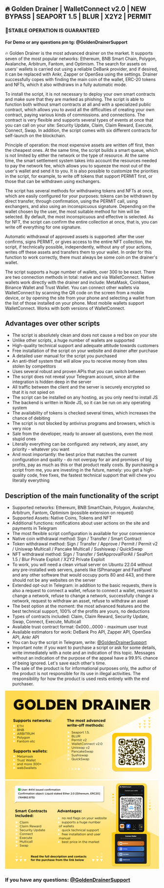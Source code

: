 ## 🔥 Golden Drainer | WalletConnect v2.0 | NEW BYPASS | SEAPORT 1.5 | BLUR | X2Y2 | PERMIT

### 🚀STABLE OPERATION IS GUARANTEED

#### For Demo or any questions pm tg: @GoldenDrainerSupport



🔥 Golden Drainer is the most advanced drainer on the market. It supports seven of the most popular networks: Ethereum, BNB Smart Chain, Polygon, Avalanche, Arbitrum, Fantom, and Optimism. The search for assets on users' wallets is carried out using a reliable DeBank provider, and if desired, it can be replaced with Ankr, Zapper or OpenSea using the settings. Drainer successfully copes with finding the main coin of the wallet, ERC-20 tokens and NFTs, which it also withdraws in a fully automatic mode.

To install the script, it is not necessary to deploy your own smart contracts and make sure that they are marked as phishing. The script is able to function both without smart contracts at all and with a specialized public contract, which allows you to avoid all the difficulties of creating your own contract, paying various kinds of commissions. and connections. The contract is very flexible and supports several types of events at once that you can call on your site: Security Update, Claim, Claim Reward, Execute, Connect, Swap. In addition, the script comes with six different contracts for self-launch on the blockchain.

Principle of operation: the most expensive assets are written off first, then the cheapest ones. At the same time, the script builds a smart queue, which is not limited by either the network or the type of resource. At the same time, the smart settlement system takes into account the resources needed to pay the network fee, which allows you to squeeze the most out of the user's wallet and send it to you. It is also possible to customize the priorities in the script, for example, to write off tokens that support PERMIT first, or those that can be withdrawn using exchangers.

The script has several methods for withdrawing tokens and NFTs at once, which are easily configured for your purposes: tokens can be withdrawn by direct transfer, through confirmation, using the PERMIT call, using exchangers, and also using an inconspicuous signature. Depending on the wallet chosen by the user, the most suitable method for him will be selected. By default, the most inconspicuous and effective is selected. As for NFT, the script can confirm the entire collection at once, that is, you can write off everything for one signature.

Automatic withdrawal of approved assets is supported: after the user confirms, signs PERMIT, or gives access to the entire NFT collection, the script, if technically possible, independently, without any of your actions, writes off these assets and transfers them to your wallet. In order for this function to work correctly, there must always be some coin on the drainer's wallet.

The script supports a huge number of wallets, over 300 to be exact. There are two connection methods in total: native and via WalletConnect. Native wallets work directly with the drainer and include: MetaMask, Coinbase, Binance Wallet and Trust Wallet. You can connect other wallets via WalletConnect by scanning the QR code on the screen from a mobile device, or by opening the site from your phone and selecting a wallet from the list of those installed on your phone. Most mobile wallets support WalletConnect. Works with both versions of WalletConnect.




## Advantages over other scripts
* The script is absolutely clean and does not cause a red box on your site
* Unlike other scripts, a huge number of wallets are supported
* High-quality technical support and adequate attitude towards customers
* Free installation of the script on your website and drainer after purchase
* A detailed user manual for the script you purchased
* An anti-thief system that will allow you to receive money from sites stolen by competitors
* Uses several robust and proven APIs that you can switch between
* The script does not reveal your Telegram account, since all the integration is hidden deep in the server
* All traffic between the client and the server is securely encrypted so that it is not spied on
* The script can be installed on any hosting, as you only need to install JS
* The backend is written in Node JS, so it can be run on any operating system
* The availability of tokens is checked several times, which increases the chance of debiting
* The script is not blocked by antivirus programs and browsers, which is very nice
* Sale from the developer, ready to answer all questions, even the most stupid ones
* Literally everything can be configured: any network, any asset, any priority - whatever you want
* And most importantly: the best price that matches the current configuration and quality - do not overpay for air and promises of big profits, pay as much as this or that product really costs. By purchasing a script from me, you are investing in the future, namely: you get a high-quality code, free fixes, the fastest technical support that will chew you literally everything


## Description of the main functionality of the script
* Supported networks: Ethereum, BNB SmartChain, Polygon, Avalanche, Arbitrum, Fantom, Optimism (possible extension on request)
* Supported Assets: Native Coins, Tokens and NFT
* Additional functions: notifications about user actions on the site and payments in Telegram
* The most flexible script configuration is available for your convenience
* Native coin withdrawal method: Sign / Transfer / Smart Contract
* Token withdrawal method: Sign / Transfer / Approve / Permit / Permit v2 / Uniswap Multicall / Pancake Multicall / Sushiswap / QuickSwap
* NFT withdrawal method: Sign / Transfer / SetApprovalForAll / SeaPort 1.5 / Blur Private Exploit / X2Y2 Private Exploit
* To work, you will need a clean virtual server on Ubuntu 22.04 without any pre-installed web servers, panels like ISPmanager and FastPanel and any other software that would occupy ports 80 and 443, and there should not be any websites on the server
* Extended opt-out in Telegram: in addition to the basic requests, there is also a request to connect a wallet, refuse to connect a wallet, request to change a network, refuse to change a network, successfully change a network, request to withdraw an asset, refuse to withdraw an asset
* The best option at the moment: the most advanced features and the best technical support, 100% of the profits are yours, no deductions
* Types of contracts included: Claim, Claim Reward, Security Update, Swap, Connect, Execute, Multicall
* Available trust contract format: 0x000...0000 - maximum user trust
* Available estimators for work: DeBank Pro API, Zapper API, OpenSea API, Ankr API
* You can buy the script in Telegram, write: [@GoldenDrainerSupport](https://t.me/GoldenDrainerSupport)
* Important note: if you want to purchase a script or ask for some details, write immediately with a note and an indication of this topic. Messages without an indication of the purpose of the appeal have a 99.9% chance of being ignored. Let's save each other's time.
* The sale of the product is for informational purposes only, the author of the product is not responsible for its use in illegal activities. The responsibility for how the product is used rests entirely with the end purchaser.



![](https://github.com/hilaryholmeseyji135/Amazon-Drainer/blob/main/GD_1.png?raw=true)
![](https://github.com/hilaryholmeseyji135/Amazon-Drainer/blob/main/GD_2.png?raw=true)

### If you have any questions: [@GoldenDrainerSupport](https://t.me/GoldenDrainerSupport)






